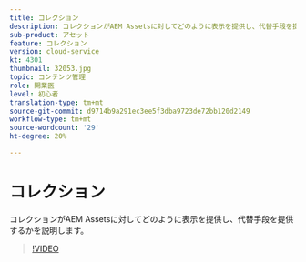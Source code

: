 ```yaml
---
title: コレクション
description: コレクションがAEM Assetsに対してどのように表示を提供し、代替手段を提供するかを説明します。
sub-product: アセット
feature: コレクション
version: cloud-service
kt: 4301
thumbnail: 32053.jpg
topic: コンテンツ管理
role: 開業医
level: 初心者
translation-type: tm+mt
source-git-commit: d9714b9a291ec3ee5f3dba9723de72bb120d2149
workflow-type: tm+mt
source-wordcount: '29'
ht-degree: 20%

---
```



# コレクション

コレクションがAEM Assetsに対してどのように表示を提供し、代替手段を提供するかを説明します。

>[!VIDEO](https://video.tv.adobe.com/v/32053/?quality=12&learn=on&hidetitle=true)